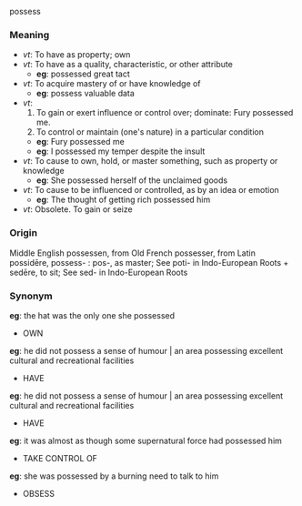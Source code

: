 possess
### Meaning
+ _vt_: To have as property; own
+ _vt_: To have as a quality, characteristic, or other attribute
    + __eg__: possessed great tact
+ _vt_: To acquire mastery of or have knowledge of
    + __eg__: possess valuable data
+ _vt_:
   1. To gain or exert influence or control over; dominate:
      Fury possessed me.
   2. To control or maintain (one's nature) in a particular condition
    + __eg__: Fury possessed me
    + __eg__: I possessed my temper despite the insult
+ _vt_: To cause to own, hold, or master something, such as property or knowledge
    + __eg__: She possessed herself of the unclaimed goods
+ _vt_: To cause to be influenced or controlled, as by an idea or emotion
    + __eg__: The thought of getting rich possessed him
+ _vt_: Obsolete. To gain or seize

### Origin

Middle English possessen, from Old French possesser, from Latin possidēre, possess- : pos-, as master; See poti- in Indo-European Roots + sedēre, to sit; See sed- in Indo-European Roots

### Synonym

__eg__: the hat was the only one she possessed

+ OWN

__eg__: he did not possess a sense of humour | an area possessing excellent cultural and recreational facilities

+ HAVE

__eg__: he did not possess a sense of humour | an area possessing excellent cultural and recreational facilities

+ HAVE

__eg__: it was almost as though some supernatural force had possessed him

+ TAKE CONTROL OF

__eg__: she was possessed by a burning need to talk to him

+ OBSESS


